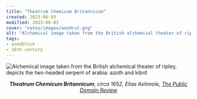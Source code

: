 ```yaml
---
title: "Theatrum Chemicum Britannicum"
created: 2023-06-03
modified: 2023-06-03
cover: "notes/images/woodcut.png"
alt: "Alchemical image taken from the British alchemical theater of ripley, depicts the two-headed serpent of arabia: azoth and kibrit."
tags:
- woodblock
- 16th century
---
```


![Alchemical image taken from the British alchemical theater of ripley, depicts the two-headed serpent of arabia: azoth and kibrit](notes/images/woodcut-1.png)
*<center>**Theatrum Chemicum Britannicum**, circa 1652, Elias Ashmole, [The Public Domain Review](https://publicdomainreview.org/collection/theatrum-chemicum)</center>*